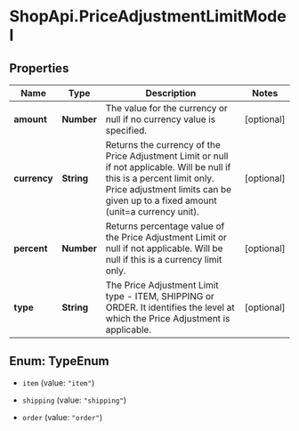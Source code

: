 # ShopApi.PriceAdjustmentLimitModel

## Properties
Name | Type | Description | Notes
------------ | ------------- | ------------- | -------------
**amount** | **Number** | The value for the currency or null if no currency value is specified. | [optional] 
**currency** | **String** | Returns the currency of the Price Adjustment Limit or null if not applicable.    Will be null if this is a percent limit only.    Price adjustment limits can be given up to a fixed amount (unit&#x3D;a currency unit). | [optional] 
**percent** | **Number** | Returns percentage value of the Price Adjustment Limit or null if not applicable.    Will be null if this is a currency limit only.   | [optional] 
**type** | **String** | The Price Adjustment Limit type - ITEM, SHIPPING or ORDER. It identifies the level at which the Price Adjustment  is applicable. | [optional] 


<a name="TypeEnum"></a>
## Enum: TypeEnum


* `item` (value: `"item"`)

* `shipping` (value: `"shipping"`)

* `order` (value: `"order"`)




